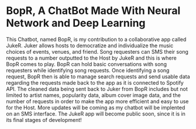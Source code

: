 # BopR, A ChatBot Made With Neural Network and Deep Learning
This Chatbot, named BopR, is my contribution to a collaborative app called JukeR.
Juker allows hosts to democratize and individualize the music choices of events, venues, and friend. Song requesters can SMS their song requests to a number outputted to the Host by JukeR and this is where BopR comes to play.
BopR can hold basic conversations with song requesters while identifying song requests. Once identifying a song request, BopR then is able to manage search requests and send usable data regarding the requests made back to the app as it is connected to Spotify API.
The cleaned data being sent back to Juker from BopR includes but not limited to artist names, popularity data, album cover image data, and the number of requests in order to make the app more efficient and easy to use for the Host.
More updates will be coming as my chatbot will be implented on an SMS interface. The JukeR app will become public soon, since it is in its final stages of development!
